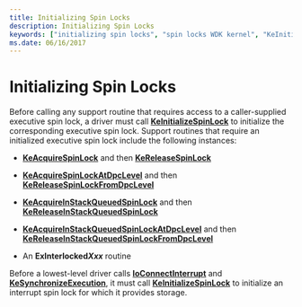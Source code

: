 ```yaml
---
title: Initializing Spin Locks
description: Initializing Spin Locks
keywords: ["initializing spin locks", "spin locks WDK kernel", "KeInitializeSpinLock", "executive spin locks WDK kernel", "interrupt spin locks WDK kernel", "queued spin locks WDK kernel"]
ms.date: 06/16/2017
---
```


# Initializing Spin Locks





Before calling any support routine that requires access to a caller-supplied executive spin lock, a driver must call [**KeInitializeSpinLock**](/windows-hardware/drivers/ddi/wdm/nf-wdm-keinitializespinlock) to initialize the corresponding executive spin lock. Support routines that require an initialized executive spin lock include the following instances:

- [**KeAcquireSpinLock**](/windows-hardware/drivers/ddi/wdm/nf-wdm-keacquirespinlock) and then [**KeReleaseSpinLock**](/windows-hardware/drivers/ddi/wdm/nf-wdm-kereleasespinlock)

- [**KeAcquireSpinLockAtDpcLevel**](/windows-hardware/drivers/ddi/wdm/nf-wdm-keacquirespinlockatdpclevel) and then [**KeReleaseSpinLockFromDpcLevel**](/windows-hardware/drivers/ddi/wdm/nf-wdm-kereleasespinlockfromdpclevel)

- [**KeAcquireInStackQueuedSpinLock**](/previous-versions/windows/hardware/drivers/ff551899(v=vs.85)) and then [**KeReleaseInStackQueuedSpinLock**](/windows-hardware/drivers/ddi/wdm/nf-wdm-kereleaseinstackqueuedspinlock)

- [**KeAcquireInStackQueuedSpinLockAtDpcLevel**](/windows-hardware/drivers/ddi/wdm/nf-wdm-keacquireinstackqueuedspinlockatdpclevel) and then [**KeReleaseInStackQueuedSpinLockFromDpcLevel**](/windows-hardware/drivers/ddi/wdm/nf-wdm-kereleaseinstackqueuedspinlockfromdpclevel)

- An **ExInterlocked*Xxx*** routine

Before a lowest-level driver calls [**IoConnectInterrupt**](/windows-hardware/drivers/ddi/wdm/nf-wdm-ioconnectinterrupt) and [**KeSynchronizeExecution**](/windows-hardware/drivers/ddi/wdm/nf-wdm-kesynchronizeexecution), it must call [**KeInitializeSpinLock**](/windows-hardware/drivers/ddi/wdm/nf-wdm-keinitializespinlock) to initialize an interrupt spin lock for which it provides storage.

 

